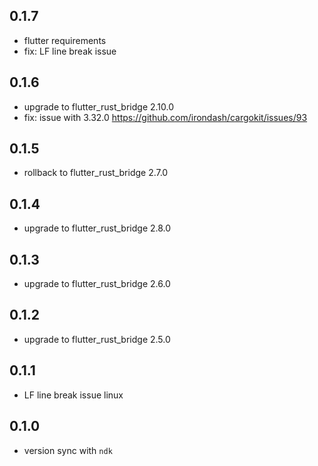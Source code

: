 ## 0.1.7

- flutter requirements
- fix: LF line break issue

## 0.1.6

- upgrade to flutter_rust_bridge 2.10.0
- fix: issue with 3.32.0 https://github.com/irondash/cargokit/issues/93

## 0.1.5

- rollback to flutter_rust_bridge 2.7.0

## 0.1.4

- upgrade to flutter_rust_bridge 2.8.0

## 0.1.3

- upgrade to flutter_rust_bridge 2.6.0

## 0.1.2

- upgrade to flutter_rust_bridge 2.5.0

## 0.1.1

- LF line break issue linux

## 0.1.0

- version sync with `ndk`
